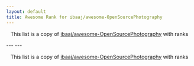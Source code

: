```yaml
---
layout: default
title: Awesome Rank for ibaaj/awesome-OpenSourcePhotography
---
```


<p align="center">
	This list is a copy of <a href="https://github.com/ibaaj/awesome-OpenSourcePhotography">ibaaj/awesome-OpenSourcePhotography</a> with ranks
</p>
---
---
<p align="center">
	This list is a copy of <a href="https://github.com/ibaaj/awesome-OpenSourcePhotography">ibaaj/awesome-OpenSourcePhotography</a> with ranks
</p>
